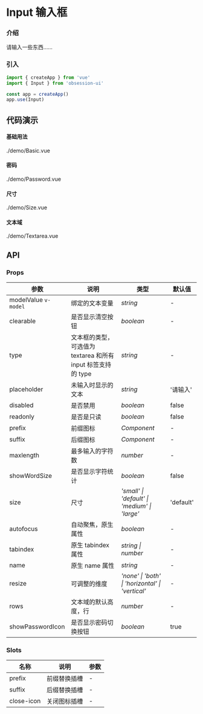 # Input 输入框

### 介绍

请输入一些东西……

### 引入

```js
import { createApp } from 'vue'
import { Input } from 'obsession-ui'

const app = createApp()
app.use(Input)
```

## 代码演示

#### 基础用法

<demo-code transform>./demo/Basic.vue</demo-code>

#### 密码

<demo-code transform>./demo/Password.vue</demo-code>

#### 尺寸

<demo-code transform>./demo/Size.vue</demo-code>

#### 文本域

<demo-code transform>./demo/Textarea.vue</demo-code>

## API

### Props

| 参数      | 说明           | 类型                                                                | 默认值 |
| --------- | -------------- | ------------------------------------------------------------------- | ------ |
| modelValue `v-model`      | 绑定的文本变量       | _string_          | -     |
| clearable     | 是否显示清空按钮   | _boolean_           | -      |
| type   | 文本框的类型，可选值为 textarea 和所有 input 标签支持的 type | _string_ | -      |
| placeholder  | 未输入时显示的文本       | _string_                                                           | '请输入'  |
| disabled  | 是否禁用       | _boolean_                                                           | false   |
| readonly | 是否是只读 | _boolean_ | false |
| prefix | 前缀图标 | _Component_ | - |
| suffix | 后缀图标 | _Component_ | - |
| maxlength | 最多输入的字符数 | _number_ | - |
| showWordSize | 是否显示字符统计 | _boolean_ | false |
| size | 尺寸 | _'small' \| 'default' \| 'medium' \| 'large'_ | 'default' |
| autofocus | 自动聚焦，原生属性 | _boolean_ | - |
| tabindex | 原生 tabindex 属性 | _string \| number_ | - |
| name | 原生 name 属性 | _string_ | - |
| resize | 可调整的维度 | _'none' \| 'both' \| 'horizontal' \| 'vertical'_ | - |
| rows | 文本域的默认高度，行 | _number_ | - |
| showPasswordIcon | 是否显示密码切换按钮 | _boolean_ | true |

### Slots

| 名称    | 说明     | 参数 |
| ------- | -------- | --- |
| prefix | 前缀替换插槽 | - |
| suffix | 后缀替换插槽 | - |
| close-icon | 关闭图标插槽 | - |